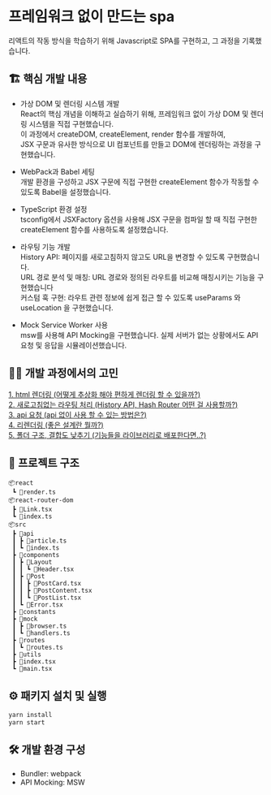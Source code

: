 # 프레임워크 없이 만드는 spa
리액트의 작동 방식을 학습하기 위해 Javascript로 SPA를 구현하고, 그 과정을 기록했습니다.

## 🏗️ 핵심 개발 내용
- 가상 DOM 및 렌더링 시스템 개발  </br>
  React의 핵심 개념을 이해하고 실습하기 위해, 프레임워크 없이 가상 DOM 및 렌더링 시스템을 직접 구현했습니다. </br>
이 과정에서 createDOM, createElement, render 함수를 개발하여, </br>
JSX 구문과 유사한 방식으로 UI 컴포넌트를 만들고 DOM에 렌더링하는 과정을 구현했습니다.

- WebPack과 Babel 세팅 </br>
  개발 환경을 구성하고 JSX 구문에 직접 구현한 createElement 함수가 작동할 수 있도록 Babel을 설정했습니다.

- TypeScript 환경 설정 </br>
tsconfig에서 JSXFactory 옵션을 사용해 JSX 구문을 컴파일 할 때 직접 구현한 createElement 함수를 사용하도록 설정했습니다.

- 라우팅 기능 개발 </br>
History API: 페이지를 새로고침하지 않고도 URL을 변경할 수 있도록 구현했습니다. </br>
URL 경로 분석 및 매칭:  URL 경로와 정의된 라우트를 비교해 매칭시키는 기능을 구현했습니다 </br>
커스텀 훅 구현: 라우트 관련 정보에 쉽게 접근 할 수 있도록 useParams 와 useLocation 을 구현했습니다.

- Mock Service Worker 사용 </br>
msw를 사용해 API Mocking을 구현했습니다.
실제 서버가 없는 상황에서도 API 요청 및 응답을 시뮬레이션했습니다.


## 👩‍💻 개발 과정에서의 고민

[1. html 렌더링 (어떻게 추상화 해야 편하게 렌더링 할 수 있을까?)](https://github.com/365support/vanilla-spa/wiki/1.-HTML-%EB%A0%8C%EB%8D%94%EB%A7%81) </br>
[2. 새로고침없는 라우팅 처리 (History API, Hash Router 어떤 걸 사용할까?)
](https://github.com/365support/vanilla-spa/wiki/2.-%EC%83%88%EB%A1%9C%EA%B3%A0%EC%B9%A8%EC%97%86%EB%8A%94-%EB%9D%BC%EC%9A%B0%ED%8C%85)</br>
[3. api 요청 (api 없이 사용 할 수 있는 방법은?)
](https://github.com/365support/vanilla-spa/wiki/3.-api-%EC%9A%94%EC%B2%AD)</br>
[4. 리렌더링 (좋은 설계란 뭘까?)
](https://github.com/365support/vanilla-spa/wiki/4.-%EB%A6%AC%EB%A0%8C%EB%8D%94%EB%A7%81)</br>
[5. 폴더 구조, 결합도 낮추기 (기능들을 라이브러리로 배포한다면..?)](https://github.com/365support/vanilla-spa/wiki/5.-%ED%8F%B4%EB%8D%94%EA%B5%AC%EC%A1%B0--%E2%80%A2-%EA%B2%B0%ED%95%A9%EB%8F%84-%EB%82%AE%EC%B6%94%EA%B8%B0)


## 📂 프로젝트 구조
```
📦react
 ┗ 📜render.ts
📦react-router-dom
 ┣ 📜Link.tsx
 ┗ 📜index.ts
📦src
 ┣ 📂api
 ┃ ┣ 📜article.ts
 ┃ ┗ 📜index.ts
 ┣ 📂components
 ┃ ┣ 📂Layout
 ┃ ┃ ┗ 📜Header.tsx
 ┃ ┣ 📂Post
 ┃ ┃ ┣ 📜PostCard.tsx
 ┃ ┃ ┣ 📜PostContent.tsx
 ┃ ┃ ┗ 📜PostList.tsx
 ┃ ┗ 📜Error.tsx
 ┣ 📂constants
 ┣ 📂mock
 ┃ ┣ 📜browser.ts
 ┃ ┗ 📜handlers.ts
 ┣ 📂routes
 ┃ ┗ 📜routes.ts
 ┣ 📂utils
 ┣ 📜index.tsx
 ┗ 📜main.tsx
```


## ⚙️ 패키지 설치 및 실행
```js
yarn install
yarn start
```

## 🛠️ 개발 환경 구성

- Bundler: webpack </br>
- API Mocking: MSW
